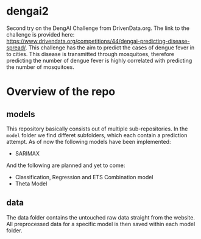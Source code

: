 # dengai2
Second try on the DengAI Challenge from DrivenData.org. The link to the challenge is provided here:
https://www.drivendata.org/competitions/44/dengai-predicting-disease-spread/. This challenge has the aim to predict the
cases of dengue fever in to cities. This disease is transmitted through mosquitoes, therefore predicting the number of
dengue fever is highly correlated with predicting the number of mosquitoes.

# Overview of the repo
## models
This repository basically consists out of multiple sub-repositories. In the `model` folder we find differet subfolders,
which each contain a prediction attempt. As of now the following models have been implemented:

- SARIMAX

And the following are planned and yet to come:

- Classification, Regression and ETS Combination model
- Theta Model

## data
The data folder contains the untouched raw data straight from the website. All preprocessed data for a specific model
is then saved within each model folder.

